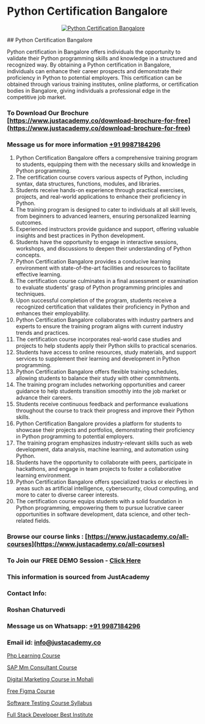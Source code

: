 # Python Certification Bangalore

<p align="center">
  <a href="https://justacademy.co/course-detail/python-training">
    <img src="https://justacademy.co/storage2/course_image/1709713400_course_image.webp" alt="Python Certification Bangalore">
  </a>
</p>
## Python Certification Bangalore

Python certification in Bangalore offers individuals the opportunity to validate their Python programming skills and knowledge in a structured and recognized way. By obtaining a Python certification in Bangalore, individuals can enhance their career prospects and demonstrate their proficiency in Python to potential employers. This certification can be obtained through various training institutes, online platforms, or certification bodies in Bangalore, giving individuals a professional edge in the competitive job market.
### To Download Our Brochure [https://www.justacademy.co/download-brochure-for-free](https://www.justacademy.co/download-brochure-for-free)
### Message us for more information [+91 9987184296](https://api.whatsapp.com/send?phone=919987184296)
1) Python Certification Bangalore offers a comprehensive training program to students, equipping them with the necessary skills and knowledge in Python programming.
2) The certification course covers various aspects of Python, including syntax, data structures, functions, modules, and libraries.
3) Students receive hands-on experience through practical exercises, projects, and real-world applications to enhance their proficiency in Python.
4) The training program is designed to cater to individuals at all skill levels, from beginners to advanced learners, ensuring personalized learning outcomes.
5) Experienced instructors provide guidance and support, offering valuable insights and best practices in Python development.
6) Students have the opportunity to engage in interactive sessions, workshops, and discussions to deepen their understanding of Python concepts.
7) Python Certification Bangalore provides a conducive learning environment with state-of-the-art facilities and resources to facilitate effective learning.
8) The certification course culminates in a final assessment or examination to evaluate students' grasp of Python programming principles and techniques.
9) Upon successful completion of the program, students receive a recognized certification that validates their proficiency in Python and enhances their employability.
10) Python Certification Bangalore collaborates with industry partners and experts to ensure the training program aligns with current industry trends and practices.
11) The certification course incorporates real-world case studies and projects to help students apply their Python skills to practical scenarios.
12) Students have access to online resources, study materials, and support services to supplement their learning and development in Python programming.
13) Python Certification Bangalore offers flexible training schedules, allowing students to balance their study with other commitments.
14) The training program includes networking opportunities and career guidance to help students transition smoothly into the job market or advance their careers.
15) Students receive continuous feedback and performance evaluations throughout the course to track their progress and improve their Python skills.
16) Python Certification Bangalore provides a platform for students to showcase their projects and portfolios, demonstrating their proficiency in Python programming to potential employers.
17) The training program emphasizes industry-relevant skills such as web development, data analysis, machine learning, and automation using Python.
18) Students have the opportunity to collaborate with peers, participate in hackathons, and engage in team projects to foster a collaborative learning environment.
19) Python Certification Bangalore offers specialized tracks or electives in areas such as artificial intelligence, cybersecurity, cloud computing, and more to cater to diverse career interests.
20) The certification course equips students with a solid foundation in Python programming, empowering them to pursue lucrative career opportunities in software development, data science, and other tech-related fields.

### Browse our course links : [https://www.justacademy.co/all-courses](https://www.justacademy.co/all-courses) 
### To Join our FREE DEMO Session - [Click Here](https://www.justacademy.co/register-for-course-demo)


### This information is sourced from JustAcademy
### Contact Info:
### Roshan Chaturvedi
### Message us on Whatsapp: [+91 9987184296](https://api.whatsapp.com/send?phone=919987184296)
### Email id: [info@justacademy.co](mailto:info@justacademy.co)
                
[Php Learning Course](https://www.linkedin.com/pulse/php-learning-course-justacademy-chicago-4jbrf?trackingId=JhnpZuCU66otiu%2Bf3ipBTg%3D%3D&lipi=urn%3Ali%3Apage%3Ad_flagship3_company_admin%3BCp0x2GOYQ7yuHLQJq%2Fwubg%3D%3D)

[SAP Mm Consultant Course](https://www.linkedin.com/pulse/sap-mm-consultant-course-software-training-sunnyvale-rab7f/)

[Digital Marketing Course in Mohali](https://medium.com/@prempja40/digital-marketing-course-in-mohali-30ecbb731368)

[Free Figma Course](https://medium.com/@mistersumit961/free-figma-course-50309198bfcd)

[Software Testing Course Syllabus](https://justacademyin.github.io/justacademy/software-testing-course-syllabus)

[Full Stack Developer Best Institute](https://justacademyin.github.io/justacademy/full-stack-developer-best-institute)

